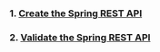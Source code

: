 ### 1. [Create the Spring REST API](./00_create_api/index.md)
### 2. [Validate the Spring REST API](./01_validate_api/index.md)
